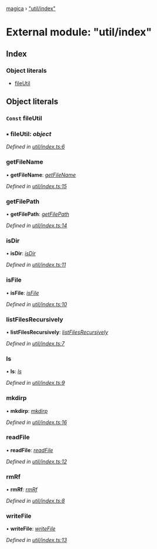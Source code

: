 [magica](../README.md) › ["util/index"](_util_index_.md)

# External module: "util/index"

## Index

### Object literals

* [fileUtil](_util_index_.md#const-fileutil)

## Object literals

### `Const` fileUtil

### ▪ **fileUtil**: *object*

*Defined in [util/index.ts:6](https://github.com/cancerberoSgx/magica/blob/8fb28f9/src/util/index.ts#L6)*

###  getFileName

• **getFileName**: *[getFileName](_util_fileutil_.md#getfilename)*

*Defined in [util/index.ts:15](https://github.com/cancerberoSgx/magica/blob/8fb28f9/src/util/index.ts#L15)*

###  getFilePath

• **getFilePath**: *[getFilePath](_util_fileutil_.md#getfilepath)*

*Defined in [util/index.ts:14](https://github.com/cancerberoSgx/magica/blob/8fb28f9/src/util/index.ts#L14)*

###  isDir

• **isDir**: *[isDir](_util_fileutil_.md#isdir)*

*Defined in [util/index.ts:11](https://github.com/cancerberoSgx/magica/blob/8fb28f9/src/util/index.ts#L11)*

###  isFile

• **isFile**: *[isFile](_util_fileutil_.md#isfile)*

*Defined in [util/index.ts:10](https://github.com/cancerberoSgx/magica/blob/8fb28f9/src/util/index.ts#L10)*

###  listFilesRecursively

• **listFilesRecursively**: *[listFilesRecursively](_util_lsr_.md#listfilesrecursively)*

*Defined in [util/index.ts:7](https://github.com/cancerberoSgx/magica/blob/8fb28f9/src/util/index.ts#L7)*

###  ls

• **ls**: *[ls](_util_lsr_.md#ls)*

*Defined in [util/index.ts:9](https://github.com/cancerberoSgx/magica/blob/8fb28f9/src/util/index.ts#L9)*

###  mkdirp

• **mkdirp**: *[mkdirp](_util_mkdirp_.md#mkdirp)*

*Defined in [util/index.ts:16](https://github.com/cancerberoSgx/magica/blob/8fb28f9/src/util/index.ts#L16)*

###  readFile

• **readFile**: *[readFile](_util_fileutil_.md#readfile)*

*Defined in [util/index.ts:12](https://github.com/cancerberoSgx/magica/blob/8fb28f9/src/util/index.ts#L12)*

###  rmRf

• **rmRf**: *[rmRf](_util_rmrf_.md#rmrf)*

*Defined in [util/index.ts:8](https://github.com/cancerberoSgx/magica/blob/8fb28f9/src/util/index.ts#L8)*

###  writeFile

• **writeFile**: *[writeFile](_util_fileutil_.md#writefile)*

*Defined in [util/index.ts:13](https://github.com/cancerberoSgx/magica/blob/8fb28f9/src/util/index.ts#L13)*
